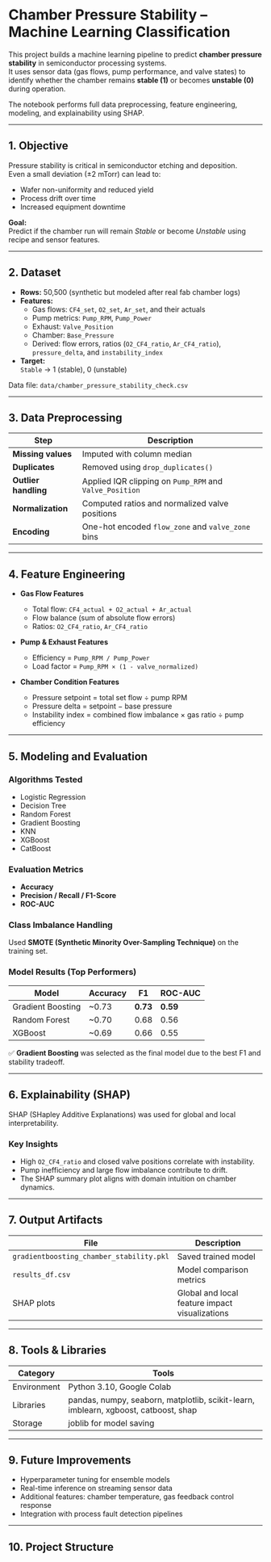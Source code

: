 # Chamber Pressure Stability – Machine Learning Classification

This project builds a machine learning pipeline to predict **chamber pressure stability** in semiconductor processing systems.  
It uses sensor data (gas flows, pump performance, and valve states) to identify whether the chamber remains **stable (1)** or becomes **unstable (0)** during operation.

The notebook performs full data preprocessing, feature engineering, modeling, and explainability using SHAP.

---

## 1. Objective

Pressure stability is critical in semiconductor etching and deposition.  
Even a small deviation (±2 mTorr) can lead to:
- Wafer non-uniformity and reduced yield  
- Process drift over time  
- Increased equipment downtime  

**Goal:**  
Predict if the chamber run will remain *Stable* or become *Unstable* using recipe and sensor features.

---

## 2. Dataset

- **Rows:** 50,500 (synthetic but modeled after real fab chamber logs)  
- **Features:**
  - Gas flows: `CF4_set`, `O2_set`, `Ar_set`, and their actuals  
  - Pump metrics: `Pump_RPM`, `Pump_Power`  
  - Exhaust: `Valve_Position`  
  - Chamber: `Base_Pressure`  
  - Derived: flow errors, ratios (`O2_CF4_ratio`, `Ar_CF4_ratio`), `pressure_delta`, and `instability_index`
- **Target:**  
  `Stable` → 1 (stable), 0 (unstable)

Data file: `data/chamber_pressure_stability_check.csv`

---

## 3. Data Preprocessing

| Step | Description |
|------|--------------|
| **Missing values** | Imputed with column median |
| **Duplicates** | Removed using `drop_duplicates()` |
| **Outlier handling** | Applied IQR clipping on `Pump_RPM` and `Valve_Position` |
| **Normalization** | Computed ratios and normalized valve positions |
| **Encoding** | One-hot encoded `flow_zone` and `valve_zone` bins |

---

## 4. Feature Engineering

- **Gas Flow Features**
  - Total flow: `CF4_actual + O2_actual + Ar_actual`
  - Flow balance (sum of absolute flow errors)
  - Ratios: `O2_CF4_ratio`, `Ar_CF4_ratio`

- **Pump & Exhaust Features**
  - Efficiency = `Pump_RPM / Pump_Power`
  - Load factor = `Pump_RPM × (1 - valve_normalized)`

- **Chamber Condition Features**
  - Pressure setpoint = total set flow ÷ pump RPM
  - Pressure delta = setpoint − base pressure
  - Instability index = combined flow imbalance × gas ratio ÷ pump efficiency

---

## 5. Modeling and Evaluation

### Algorithms Tested
- Logistic Regression  
- Decision Tree  
- Random Forest  
- Gradient Boosting  
- KNN  
- XGBoost  
- CatBoost  

### Evaluation Metrics
- **Accuracy**
- **Precision / Recall / F1-Score**
- **ROC-AUC**

### Class Imbalance Handling
Used **SMOTE (Synthetic Minority Over-Sampling Technique)** on the training set.

### Model Results (Top Performers)

| Model | Accuracy | F1 | ROC-AUC |
|--------|-----------|----|---------|
| Gradient Boosting | ~0.73 | **0.73** | **0.59** |
| Random Forest | ~0.70 | 0.68 | 0.56 |
| XGBoost | ~0.69 | 0.66 | 0.55 |

✅ **Gradient Boosting** was selected as the final model due to the best F1 and stability tradeoff.

---

## 6. Explainability (SHAP)

SHAP (SHapley Additive Explanations) was used for global and local interpretability.

### Key Insights
- High `O2_CF4_ratio` and closed valve positions correlate with instability.  
- Pump inefficiency and large flow imbalance contribute to drift.  
- The SHAP summary plot aligns with domain intuition on chamber dynamics.

---

## 7. Output Artifacts

| File | Description |
|------|--------------|
| `gradientboosting_chamber_stability.pkl` | Saved trained model |
| `results_df.csv` | Model comparison metrics |
| SHAP plots | Global and local feature impact visualizations |

---

## 8. Tools & Libraries

| Category | Tools |
|-----------|--------|
| Environment | Python 3.10, Google Colab |
| Libraries | pandas, numpy, seaborn, matplotlib, scikit-learn, imblearn, xgboost, catboost, shap |
| Storage | joblib for model saving |

---

## 9. Future Improvements

- Hyperparameter tuning for ensemble models  
- Real-time inference on streaming sensor data  
- Additional features: chamber temperature, gas feedback control response  
- Integration with process fault detection pipelines

---

## 10. Project Structure

